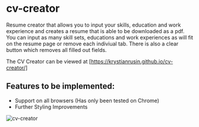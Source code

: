 # cv-creator

Resume creator that allows you to input your skills, education and work experience and creates a resume that is able to be downloaded as a pdf. You can input as many skill sets, educations and work experiences as will fit on the resume page or remove each indiviual tab. There is also a clear button which removes all filled out fields.

The CV Creator can be viewed at [https://krystianrusin.github.io/cv-creator/]

## Features to be implemented:
- Support on all browsers (Has only been tested on Chrome)
- Further Styling Improvements



![cv-creator](https://github.com/KrystianRusin/cv-creator/assets/36743674/ea89d4b2-24ce-461a-835f-32471f9dffbf)



